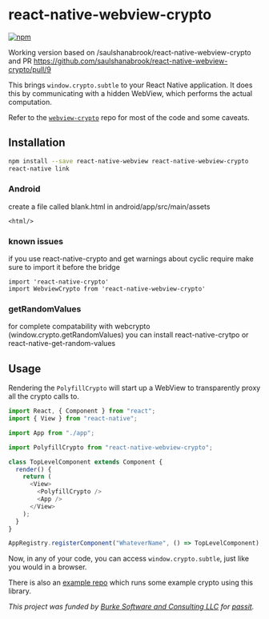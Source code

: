 # react-native-webview-crypto

[![npm](https://img.shields.io/npm/v/react-native-webview-crypto?style=flat-square)](https://www.npmjs.com/package/react-native-webview-crypto)

Working version based on /saulshanabrook/react-native-webview-crypto and PR https://github.com/saulshanabrook/react-native-webview-crypto/pull/9

This brings `window.crypto.subtle` to your React Native application. It does this by communicating with a hidden WebView, which performs the actual computation.

Refer to the [`webview-crypto`](https://github.com/saulshanabrook/webview-crypto) repo for most of the code and some caveats.

## Installation

```sh
npm install --save react-native-webview react-native-webview-crypto
react-native link
```

### Android

create a file called blank.html in android/app/src/main/assets

```
<html/>
```

### known issues

if you use react-native-crypto and get warnings about cyclic require make sure to import it before the bridge

```
import 'react-native-crypto'
import WebviewCrypto from 'react-native-webview-crypto'
```

### getRandomValues

for complete compatability with webcrypto (window.crypto.getRandomValues) you can install react-native-crytpo or react-native-get-random-values

## Usage

Rendering the `PolyfillCrypto` will start up a WebView to transparently proxy all the crypto calls to.

```javascript
import React, { Component } from "react";
import { View } from "react-native";

import App from "./app";

import PolyfillCrypto from "react-native-webview-crypto";

class TopLevelComponent extends Component {
  render() {
    return (
      <View>
        <PolyfillCrypto />
        <App />
      </View>
    );
  }
}

AppRegistry.registerComponent("WhateverName", () => TopLevelComponent);
```

Now, in any of your code, you can access `window.crypto.subtle`, just like you would in a browser.

There is also an [example repo](https://github.com/saulshanabrook/react-native-webview-crypto-example) which runs some example crypto using this library.

_This project was funded by [Burke Software and Consulting LLC](http://burkesoftware.com/) for [passit](http://passit.io/)._

